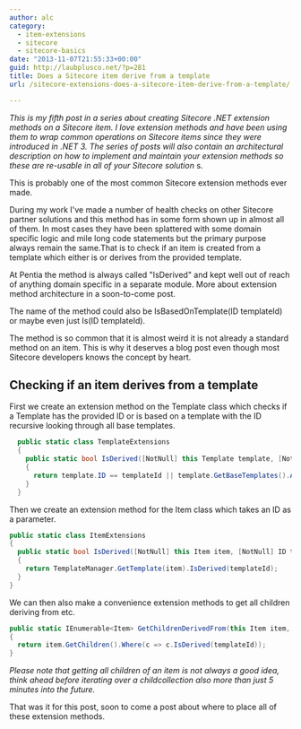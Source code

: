 ```yaml
---
author: alc
category:
  - item-extensions
  - sitecore
  - sitecore-basics
date: "2013-11-07T21:55:33+00:00"
guid: http://laubplusco.net/?p=281
title: Does a Sitecore item derive from a template
url: /sitecore-extensions-does-a-sitecore-item-derive-from-a-template/

---
```

_This is my fifth post in a series about creating Sitecore .NET extension methods on a Sitecore item. I love extension methods and have been using them to wrap common operations on Sitecore items since they were introduced in .NET 3. The series of posts will also contain an architectural description on how to implement and maintain your extension methods so these are re-usable in all of your Sitecore solution_ s.

This is probably one of the most common Sitecore extension methods ever made.

During my work I've made a number of health checks on other Sitecore partner solutions and this method has in some form shown up in almost all of them. In most cases they have been splattered with some domain specific logic and mile long code statements but the primary purpose always remain the same.That is to check if an item is created from a template which either is or derives from the provided template.

At Pentia the method is always called "IsDerived" and kept well out of reach of anything domain specific in a separate module. More about extension method architecture in a soon-to-come post.

The name of the method could also be IsBasedOnTemplate(ID templateId) or maybe even just Is(ID templateId).

The method is so common that it is almost weird it is not already a standard method on an item. This is why it deserves a blog post even though most Sitecore developers knows the concept by heart.

## Checking if an item derives from a template

First we create an extension method on the Template class which checks if a Template has the provided ID or is based on a template with the ID recursive looking through all base templates.

```c#
  public static class TemplateExtensions
  {
    public static bool IsDerived([NotNull] this Template template, [NotNull] ID templateId)
    {
      return template.ID == templateId || template.GetBaseTemplates().Any(baseTemplate => IsDerived(baseTemplate, templateId));
    }
  }
```

Then we create an extension method for the Item class which takes an ID as a parameter.

```c#
public static class ItemExtensions
{
  public static bool IsDerived([NotNull] this Item item, [NotNull] ID templateId)
  {
    return TemplateManager.GetTemplate(item).IsDerived(templateId);
  }
}
```

We can then also make a convenience extension methods to get all children deriving from etc.

```c#
public static IEnumerable<Item> GetChildrenDerivedFrom(this Item item, ID templateId)
{
  return item.GetChildren().Where(c => c.IsDerived(templateId));
}
```

 _Please note that getting all children of an item is not always a good idea, think ahead before iterating over a childcollection also more than just 5 minutes into the future._

That was it for this post, soon to come a post about where to place all of these extension methods.
